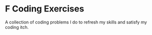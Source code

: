 # F Coding Exercises
A collection of coding problems I do to refresh my skills and satisfy my coding itch. 
